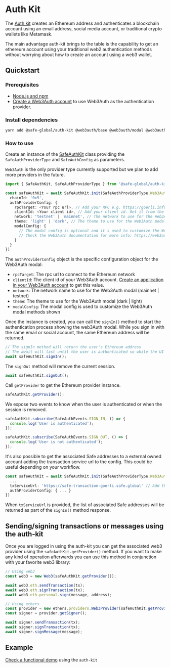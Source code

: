 # Auth Kit

The [Auth kit](https://github.com/safe-global/account-abstraction-sdk/tree/main/packages/auth-kit) creates an Ethereum address and authenticates a blockchain account using an email address, social media account, or traditional crypto wallets like Metamask.

The main advantage auth-kit brings to the table is the capability to get an ethereum account using your traditional web2 authentication methods without worrying about how to create an account using a web3 wallet.

## Quickstart

### Prerequisites

- [Node.js and npm](https://docs.npmjs.com/downloading-and-installing-node-js-and-npm)
- [Create a Web3Auth account](https://web3auth.io) to use Web3Auth as the authentication provider.

### Install dependencies

```bash
yarn add @safe-global/auth-kit @web3auth/base @web3auth/modal @web3auth/openlogin-adapter
```

### How to use

Create an instance of the [SafeAuthKit](https://github.com/safe-global/account-abstraction-sdk/blob/main/packages/auth-kit/src/SafeAuthKit.ts) class providing the `SafeAuthProviderType` and `SafeAuthConfig` as parameters.

`Web3Auth` is the only provider type currently supported but we plan to add more providers in the future.

```typescript
import { SafeAuthKit, SafeAuthProviderType } from '@safe-global/auth-kit'

const safeAuthKit = await SafeAuthKit.init(SafeAuthProviderType.Web3Auth, {
  chainId: '0x5',
  authProviderConfig: {
    rpcTarget: <Your rpc url>, // Add your RPC e.g. https://goerli.infura.io/v3/<your project id>
    clientId: <Your client id>, // Add your client id. Get it from the Web3Auth dashboard
    network: 'testnet' | 'mainnet', // The network to use for the Web3Auth modal. Use 'testnet' while developing and 'mainnet' for production use
    theme: 'light' | 'dark', // The theme to use for the Web3Auth modal
    modalConfig: {
      // The modal config is optional and it's used to customize the Web3Auth modal
      // Check the Web3Auth documentation for more info: https://web3auth.io/docs/sdk/web/modal/whitelabel#initmodal
    }
  }
})
```

The `authProviderConfig` object is the specific configuration object for the Web3Auth modal:

- `rpcTarget`: The rpc url to connect to the Ethereum network
- `clientId`: The client id of your Web3Auth account. [Create an application in your Web3Auth account](https://dashboard.web3auth.io) to get this value.
- `network`: The network name to use for the Web3Auth modal (mainnet | testnet)
- `theme`: The theme to use for the Web3Auth modal (dark | light)
- `modalConfig`: The modal config is used to customize the Web3Auth modal methods shown

Once the instance is created, you can call the `signIn()` method to start the authentication process showing the web3Auth modal.
While you sign in with the same email or social account, the same Ethereum address will be returned.

```typescript
// The signIn method will return the user's Ethereum address
// The await will last until the user is authenticated so while the UI modal is showed
await safeAuthKit.signIn();
```

The `signOut` method will remove the current session.

```typescript
await safeAuthKit.signOut();
```

Call `getProvider` to get the Ethereum provider instance.

```typescript
safeAuthKit.getProvider();
```

We expose two events to know when the user is authenticated or when the session is removed.

```typescript
safeAuthKit.subscribe(SafeAuthEvents.SIGN_IN, () => {
  console.log('User is authenticated');
});

safeAuthKit.subscribe(SafeAuthEvents.SIGN_OUT, () => {
  console.log('User is not authenticated');
});
```

It's also possible to get the associated Safe addresses to a external owned account adding the transaction service url to the config. This could be useful depending on your workflow.

```typescript
const safeAuthKit = await SafeAuthKit.init(SafeAuthProviderType.Web3Auth, {
  ...
  txServiceUrl: 'https://safe-transaction-goerli.safe.global' // Add the corresponding transaction service url depending on the network. Other networks: https://docs.gnosis-safe.io/learn/infrastructure/available-services#safe-transaction-service
  authProviderConfig: { ... }
})
```

When `txServiceUrl` is provided, the list of associated Safe addresses will be returned as part of the `signIn()` method response.

## Sending/signing transactions or messages using the auth-kit

Once you are logged in using the auth-kit you can get the associated web3 provider using the `safeAuthKit.getProvider()` method. If you want to make any kind of operation afterwards you can use this method in conjunction with your favorite web3 library:

```typescript
// Using web3
const web3 = new Web3(safeAuthKit.getProvider());

await web3.eth.sendTransaction(tx);
await web3.eth.signTransaction(tx);
await web3.eth.personal.sign(message, address);

// Using ethers
const provider = new ethers.providers.Web3Provider(safeAuthKit.getProvider());
const signer = provider.getSigner();

await signer.sendTransaction(tx);
await signer.signTransaction(tx);
await signer.signMessage(message);
```

## Example

[Check a functional demo](https://github.com/safe-global/account-abstraction-sdk/tree/main/packages/auth-kit/example) using the `auth-kit`
